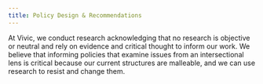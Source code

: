 ```yaml
---
title: Policy Design & Recommendations 
---
```

At Vivic, we conduct research acknowledging that no research is objective or neutral and rely on evidence and critical thought to inform our work. We believe that informing policies that examine issues from an intersectional lens is critical because our current structures are malleable, and we can use research to resist and change them. 

